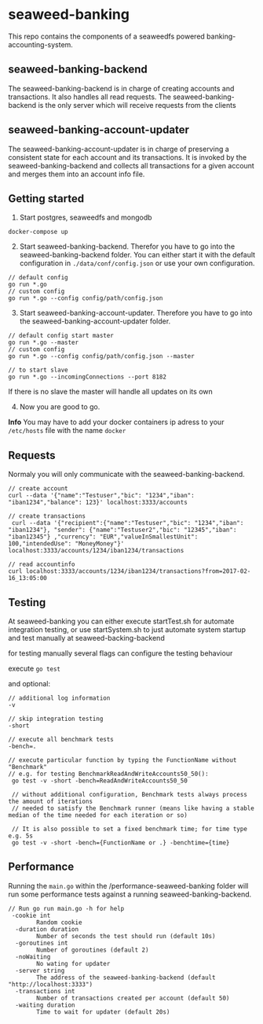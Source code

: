 seaweed-banking
===============

This repo contains the components of a seaweedfs powered banking-accounting-system.

## seaweed-banking-backend
The seaweed-banking-backend is in charge of creating accounts and transactions. It also handles
all read requests. The seaweed-banking-backend is the only server which will receive requests from
the clients

## seaweed-banking-account-updater
The seaweed-banking-account-updater is in charge of preserving a consistent state for each account and
its transactions. It is invoked by the seaweed-banking-backend and collects all transactions for a given account 
and merges them into an account info file. 

## Getting started

1. Start postgres, seaweedfs and mongodb
```
docker-compose up
```

2. Start seaweed-banking-backend. Therefor you have to go into the seaweed-banking-backend folder.
You can either start it with the default configuration in `./data/conf/config.json` or use your own
configuration.
```
// default config
go run *.go
// custom config
go run *.go --config config/path/config.json
```

3. Start seaweed-banking-account-updater. Therefore you have to go into the seaweed-banking-account-updater folder.
```
// default config start master
go run *.go --master
// custom config
go run *.go --config config/path/config.json --master

// to start slave
go run *.go --incomingConnections --port 8182
```

If there is no slave the master will handle all updates on its own

4. Now you are good to go.

**Info**
You may have to add your docker containers ip adress to your `/etc/hosts` file with the name `docker`

## Requests
Normaly you will only communicate with the seaweed-banking-backend.

```
// create account
curl --data '{"name":"Testuser","bic": "1234","iban": "iban1234","balance": 123}' localhost:3333/accounts

// create transactions
 curl --data '{"recipient":{"name":"Testuser","bic": "1234","iban": "iban1234"}, "sender": {"name":"Testuser2","bic": "12345","iban": "iban12345"} ,"currency": "EUR","valueInSmallestUnit": 100,"intendedUse": "MoneyMoney"}' localhost:3333/accounts/1234/iban1234/transactions

// read accountinfo
curl localhost:3333/accounts/1234/iban1234/transactions?from=2017-02-16_13:05:00
```

## Testing
At seaweed-banking you can either execute startTest.sh for automate integration testing, or use startSystem.sh to just automate system startup and test manually at seaweed-backing-backend

for testing manually several flags can configure the testing behaviour

execute `go test`

and optional:

```
// additional log information
-v 

// skip integration testing
-short

// execute all benchmark tests
-bench=.

// execute particular function by typing the FunctionName without "Benchmark"
// e.g. for testing BenchmarkReadAndWriteAccounts50_50():
 go test -v -short -bench=ReadAndWriteAccounts50_50

 // without additional configuration, Benchmark tests always process the amount of iterations
 // needed to satisfy the Benchmark runner (means like having a stable median of the time needed for each iteration or so)

 // It is also possible to set a fixed benchmark time; for time type e.g. 5s
 go test -v -short -bench={FunctionName or .} -benchtime={time}

```

## Performance

Running the `main.go` within the /performance-seaweed-banking folder will run some performance tests against a running seaweed-banking-backend.

```
// Run go run main.go -h for help
 -cookie int
    	Random cookie
  -duration duration
    	Number of seconds the test should run (default 10s)
  -goroutines int
    	Number of goroutines (default 2)
  -noWaiting
    	No wating for updater
  -server string
    	The address of the seaweed-banking-backend (default "http://localhost:3333")
  -transactions int
    	Number of transactions created per account (default 50)
  -waiting duration
    	Time to wait for updater (default 20s)

```





